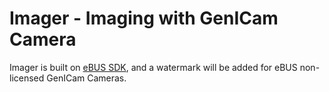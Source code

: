 # Imager - Imaging with GenICam Camera

Imager is built on [eBUS SDK](https://www.pleora.com/products/ebus-software/ebus-sdk/), and a watermark will be added for eBUS non-licensed GenICam Cameras.
